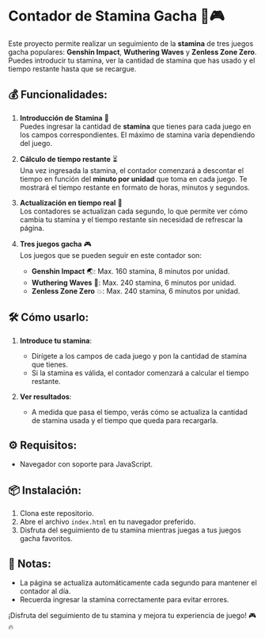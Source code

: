 # Contador de Stamina Gacha 💪🎮

Este proyecto permite realizar un seguimiento de la **stamina** de tres juegos gacha populares: **Genshin Impact**, **Wuthering Waves** y **Zenless Zone Zero**. Puedes introducir tu stamina, ver la cantidad de stamina que has usado y el tiempo restante hasta que se recargue.

## 💰 Funcionalidades:

1. **Introducción de Stamina** 💸  
   Puedes ingresar la cantidad de **stamina** que tienes para cada juego en los campos correspondientes. El máximo de stamina varía dependiendo del juego.

2. **Cálculo de tiempo restante** ⏳  
   Una vez ingresada la stamina, el contador comenzará a descontar el tiempo en función del **minuto por unidad** que toma en cada juego. Te mostrará el tiempo restante en formato de horas, minutos y segundos.

3. **Actualización en tiempo real** 🔄  
   Los contadores se actualizan cada segundo, lo que permite ver cómo cambia tu stamina y el tiempo restante sin necesidad de refrescar la página.

4. **Tres juegos gacha** 🎮  
   Los juegos que se pueden seguir en este contador son:
   - **Genshin Impact** 🌏: Max. 160 stamina, 8 minutos por unidad.
   - **Wuthering Waves** 🌊: Max. 240 stamina, 6 minutos por unidad.
   - **Zenless Zone Zero** 💥: Max. 240 stamina, 6 minutos por unidad.

## 🛠️ Cómo usarlo:

1. **Introduce tu stamina**:  
   - Dirígete a los campos de cada juego y pon la cantidad de stamina que tienes.
   - Si la stamina es válida, el contador comenzará a calcular el tiempo restante.

2. **Ver resultados**:  
   - A medida que pasa el tiempo, verás cómo se actualiza la cantidad de stamina usada y el tiempo que queda para recargarla.

## ⚙️ Requisitos:

- Navegador con soporte para JavaScript.

## 📦 Instalación:

1. Clona este repositorio.
2. Abre el archivo `index.html` en tu navegador preferido.
3. Disfruta del seguimiento de tu stamina mientras juegas a tus juegos gacha favoritos.

## 📝 Notas:

- La página se actualiza automáticamente cada segundo para mantener el contador al día.
- Recuerda ingresar la stamina correctamente para evitar errores.

¡Disfruta del seguimiento de tu stamina y mejora tu experiencia de juego! 🎮🔥
